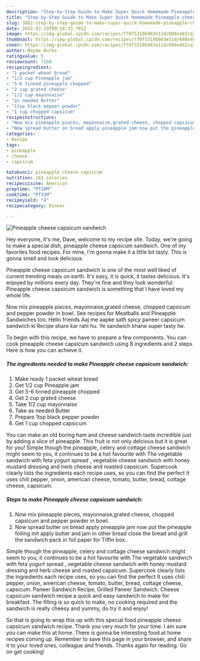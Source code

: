 ```yaml
---
description: "Step-by-Step Guide to Make Super Quick Homemade Pineapple cheese capsicum sandwich"
title: "Step-by-Step Guide to Make Super Quick Homemade Pineapple cheese capsicum sandwich"
slug: 3882-step-by-step-guide-to-make-super-quick-homemade-pineapple-cheese-capsicum-sandwich
date: 2022-03-19T09:18:33.702Z
image: https://img-global.cpcdn.com/recipes/ff0f5319b983e11d/680x482cq70/pineapple-cheese-capsicum-sandwich-recipe-main-photo.jpg
thumbnail: https://img-global.cpcdn.com/recipes/ff0f5319b983e11d/680x482cq70/pineapple-cheese-capsicum-sandwich-recipe-main-photo.jpg
cover: https://img-global.cpcdn.com/recipes/ff0f5319b983e11d/680x482cq70/pineapple-cheese-capsicum-sandwich-recipe-main-photo.jpg
author: Mayme Burke
ratingvalue: 5
reviewcount: 7168
recipeingredient:
- "1 packet wheat bread"
- "1/2 cup Pineapple jam"
- "5-6 tinned pineapple chopped"
- "2 cup grated cheese"
- "1/2 cup mayonnaise"
- "as needed Butter"
- "1tsp black pepper powder"
- "1 cup chopped capsicum"
recipeinstructions:
- "Now mix pineapple pieces, mayonnaise,grated cheese, chopped capsicum and pepper powder in bowl."
- "Now spread butter on bread apply pineapple jam now put the pineapple foiling init apply butter and jam in other bread close the bread and grill the sandwich pack in foil paper for Tiffin box."
categories:
- Recipe
tags:
- pineapple
- cheese
- capsicum

katakunci: pineapple cheese capsicum 
nutrition: 161 calories
recipecuisine: American
preptime: "PT20M"
cooktime: "PT33M"
recipeyield: "4"
recipecategory: Dinner

---
```



![Pineapple cheese capsicum sandwich](https://img-global.cpcdn.com/recipes/ff0f5319b983e11d/680x482cq70/pineapple-cheese-capsicum-sandwich-recipe-main-photo.jpg)

Hey everyone, it's me, Dave, welcome to my recipe site. Today, we're going to make a special dish, pineapple cheese capsicum sandwich. One of my favorites food recipes. For mine, I'm gonna make it a little bit tasty. This is gonna smell and look delicious.

Pineapple cheese capsicum sandwich is one of the most well liked of current trending meals on earth. It's easy, it is quick, it tastes delicious. It's enjoyed by millions every day. They're fine and they look wonderful. Pineapple cheese capsicum sandwich is something that I have loved my whole life.

Now mix pineapple pieces, mayonnaise,grated cheese, chopped capsicum and pepper powder in bowl. See recipes for Meatballs and Pineapple Sandwiches too. Hello friends Aaj me aapke sath spicy paneer capsicum sandwich ki Recipe share kar rahi hu. Ye sandwich khane super tasty he.


To begin with this recipe, we have to prepare a few components. You can cook pineapple cheese capsicum sandwich using 8 ingredients and 2 steps. Here is how you can achieve it.

<!--inarticleads1-->

##### The ingredients needed to make Pineapple cheese capsicum sandwich:

1. Make ready 1 packet wheat bread
1. Get 1/2 cup Pineapple jam
1. Get 5-6 tinned pineapple chopped
1. Get 2 cup grated cheese
1. Take 1/2 cup mayonnaise
1. Take as needed Butter
1. Prepare 1tsp black pepper powder
1. Get 1 cup chopped capsicum


You can make an old boring ham and cheese sandwich taste incredible just by adding a slice of pineapple. This fruit is not only delcious but it is great for you! Simple though the pineapple, celery and cottage cheese sandwich might seem to you, it continues to be a hot favourite with The vegetable sandwich with feta yogurt spread , vegetable cheese sandwich with honey mustard dressing and herb cheese and roasted capsicum. Supercook clearly lists the ingredients each recipe uses, so you can find the perfect It uses chili pepper, onion, american cheese, tomato, butter, bread, cottage cheese, capsicum. 

<!--inarticleads2-->

##### Steps to make Pineapple cheese capsicum sandwich:

1. Now mix pineapple pieces, mayonnaise,grated cheese, chopped capsicum and pepper powder in bowl.
1. Now spread butter on bread apply pineapple jam now put the pineapple foiling init apply butter and jam in other bread close the bread and grill the sandwich pack in foil paper for Tiffin box.


Simple though the pineapple, celery and cottage cheese sandwich might seem to you, it continues to be a hot favourite with The vegetable sandwich with feta yogurt spread , vegetable cheese sandwich with honey mustard dressing and herb cheese and roasted capsicum. Supercook clearly lists the ingredients each recipe uses, so you can find the perfect It uses chili pepper, onion, american cheese, tomato, butter, bread, cottage cheese, capsicum. Paneer Sandwich Recipe, Grilled Paneer Sandwich. Cheese capsicum sandwich recipe a quick and easy sandwich to make for breakfast. The filling is so quick to make, no cooking required and the sandwich is really cheesy and yummy, do try it and enjoy! 

So that is going to wrap this up with this special food pineapple cheese capsicum sandwich recipe. Thank you very much for your time. I am sure you can make this at home. There is gonna be interesting food at home recipes coming up. Remember to save this page in your browser, and share it to your loved ones, colleague and friends. Thanks again for reading. Go on get cooking!
